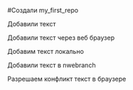 ﻿#Создали my_first_repo

Добавили текст

Добавили текст через веб браузер

Добавим текст локально

Добавили текст в nwebranch

Разрешаем конфликт текст в браузере
